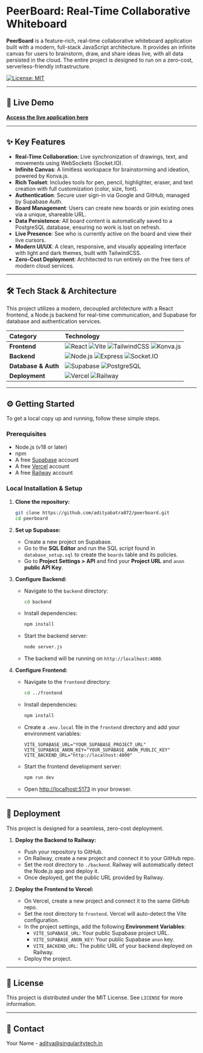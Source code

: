 # PeerBoard: Real-Time Collaborative Whiteboard

**PeerBoard** is a feature-rich, real-time collaborative whiteboard application built with a modern, full-stack JavaScript architecture. It provides an infinite canvas for users to brainstorm, draw, and share ideas live, with all data persisted in the cloud. The entire project is designed to run on a zero-cost, serverless-friendly infrastructure.

[![License: MIT](https://img.shields.io/badge/License-MIT-blue.svg?style=for-the-badge)](https://opensource.org/licenses/MIT)

---

## 🚀 Live Demo

**[Access the live application here](https://peerboard.vercel.app/dashboard)**

---

## ✨ Key Features

* **Real-Time Collaboration**: Live synchronization of drawings, text, and movements using WebSockets (Socket.IO).
* **Infinite Canvas**: A limitless workspace for brainstorming and ideation, powered by Konva.js.
* **Rich Toolset**: Includes tools for pen, pencil, highlighter, eraser, and text creation with full customization (color, size, font).
* **Authentication**: Secure user sign-in via Google and GitHub, managed by Supabase Auth.
* **Board Management**: Users can create new boards or join existing ones via a unique, shareable URL.
* **Data Persistence**: All board content is automatically saved to a PostgreSQL database, ensuring no work is lost on refresh.
* **Live Presence**: See who is currently active on the board and view their live cursors.
* **Modern UI/UX**: A clean, responsive, and visually appealing interface with light and dark themes, built with TailwindCSS.
* **Zero-Cost Deployment**: Architected to run entirely on the free tiers of modern cloud services.

---

## 🛠️ Tech Stack & Architecture

This project utilizes a modern, decoupled architecture with a React frontend, a Node.js backend for real-time communication, and Supabase for database and authentication services.

| Category      | Technology                                                                                                                                                                                                                                                                                          |
| :------------ | :-------------------------------------------------------------------------------------------------------------------------------------------------------------------------------------------------------------------------------------------------------------------------------------------------- |
| **Frontend** | ![React](https://img.shields.io/badge/-React-61DAFB?style=for-the-badge&logo=react&logoColor=black) ![Vite](https://img.shields.io/badge/-Vite-646CFF?style=for-the-badge&logo=vite&logoColor=white) ![TailwindCSS](https://img.shields.io/badge/-TailwindCSS-38B2AC?style=for-the-badge&logo=tailwindcss&logoColor=white) ![Konva.js](https://img.shields.io/badge/-Konva.js-2D97D2?style=for-the-badge) |
| **Backend** | ![Node.js](https://img.shields.io/badge/-Node.js-339933?style=for-the-badge&logo=node.js&logoColor=white) ![Express](https://img.shields.io/badge/-Express-000000?style=for-the-badge&logo=express&logoColor=white) ![Socket.IO](https://img.shields.io/badge/-Socket.IO-010101?style=for-the-badge&logo=socket.io&logoColor=white) |
| **Database & Auth** | ![Supabase](https://img.shields.io/badge/-Supabase-3ECF8E?style=for-the-badge&logo=supabase&logoColor=white) ![PostgreSQL](https://img.shields.io/badge/-PostgreSQL-4169E1?style=for-the-badge&logo=postgresql&logoColor=white) |
| **Deployment**| ![Vercel](https://img.shields.io/badge/-Vercel-000000?style=for-the-badge&logo=vercel&logoColor=white) ![Railway](https://img.shields.io/badge/-Railway-0B0D0E?style=for-the-badge&logo=railway&logoColor=white) |

---

## ⚙️ Getting Started

To get a local copy up and running, follow these simple steps.

### Prerequisites

* Node.js (v18 or later)
* npm
* A free [Supabase](https://supabase.com) account
* A free [Vercel](https://vercel.com) account
* A free [Railway](https://railway.app) account

### Local Installation & Setup

1.  **Clone the repository:**
    ```sh
    git clone https://github.com/adityabatra072/peerboard.git
    cd peerboard
    ```

2.  **Set up Supabase:**
    * Create a new project on Supabase.
    * Go to the **SQL Editor** and run the SQL script found in `database_setup.sql` to create the `boards` table and its policies.
    * Go to **Project Settings > API** and find your **Project URL** and `anon` **public API Key**.

3.  **Configure Backend:**
    * Navigate to the `backend` directory:
        ```sh
        cd backend
        ```
    * Install dependencies:
        ```sh
        npm install
        ```
    * Start the backend server:
        ```sh
        node server.js
        ```
    * The backend will be running on `http://localhost:4000`.

4.  **Configure Frontend:**
    * Navigate to the `frontend` directory:
        ```sh
        cd ../frontend
        ```
    * Install dependencies:
        ```sh
        npm install
        ```
    * Create a `.env.local` file in the `frontend` directory and add your environment variables:
        ```env
        VITE_SUPABASE_URL="YOUR_SUPABASE_PROJECT_URL"
        VITE_SUPABASE_ANON_KEY="YOUR_SUPABASE_ANON_PUBLIC_KEY"
        VITE_BACKEND_URL="http://localhost:4000"
        ```
    * Start the frontend development server:
        ```sh
        npm run dev
        ```
    * Open [http://localhost:5173](http://localhost:5173) in your browser.

---

## 🚀 Deployment

This project is designed for a seamless, zero-cost deployment.

1.  **Deploy the Backend to Railway:**
    * Push your repository to GitHub.
    * On Railway, create a new project and connect it to your GitHub repo.
    * Set the root directory to `./backend`. Railway will automatically detect the Node.js app and deploy it.
    * Once deployed, get the public URL provided by Railway.

2.  **Deploy the Frontend to Vercel:**
    * On Vercel, create a new project and connect it to the same GitHub repo.
    * Set the root directory to `frontend`. Vercel will auto-detect the Vite configuration.
    * In the project settings, add the following **Environment Variables**:
        * `VITE_SUPABASE_URL`: Your public Supabase project URL.
        * `VITE_SUPABASE_ANON_KEY`: Your public Supabase `anon` key.
        * `VITE_BACKEND_URL`: The public URL of your backend deployed on Railway.
    * Deploy the project.

---

## 📜 License

This project is distributed under the MIT License. See `LICENSE` for more information.

---

## 🤝 Contact

Your Name - [aditya@singularitytech.in](mailto:aditya@singularitytech.in)
